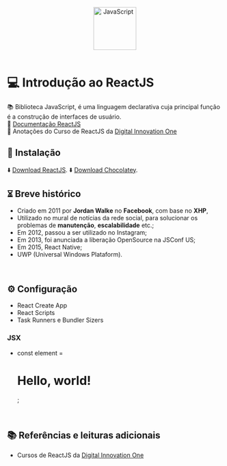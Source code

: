 <div align="center">
  <img alt="JavaScript" height="100" src="https://raw.githubusercontent.com/FortAwesome/Font-Awesome/6.x/svgs/brands/js-square.svg">
</div>

<br>

# 💻 Introdução ao ReactJS
📚 Biblioteca JavaScript, é uma linguagem declarativa cuja principal função é a construção de interfaces de usuário.
<br>
📑 [Documentação ReactJS](https://pt-br.reactjs.org/docs/getting-started.html)
<br>
📝 Anotações do Curso de ReactJS da [Digital Innovation One](https://www.dio.me/)
<br>

## 🔗 Instalação
⬇️ [Download ReactJS](https://code.visualstudio.com/download).
⬇️ [Download Chocolatey](https://chocolatey.org/install).


## ⏳︎ Breve histórico 
 - Criado em 2011 por **Jordan Walke** no **Facebook**, com base no **XHP**, 
 - Utilizado no mural de notícias da rede social, para solucionar os problemas de **manutenção**, **escalabilidade** etc.;
 - Em 2012, passou a ser utilizado no Instagram;
 - Em 2013, foi anunciada a liberação OpenSource na JSConf US;
 - Em 2015, React Native;
 - UWP (Universal Windows Plataform).

<br>

## ⚙ Configuração
- React Create App
- React Scripts
- Task Runners e Bundler Sizers

### JSX
- const element = <h1>Hello, world!</h1>;


<br>

## 📚 Referências e leituras adicionais
- Cursos de ReactJS da [Digital Innovation One](https://www.dio.me/)
